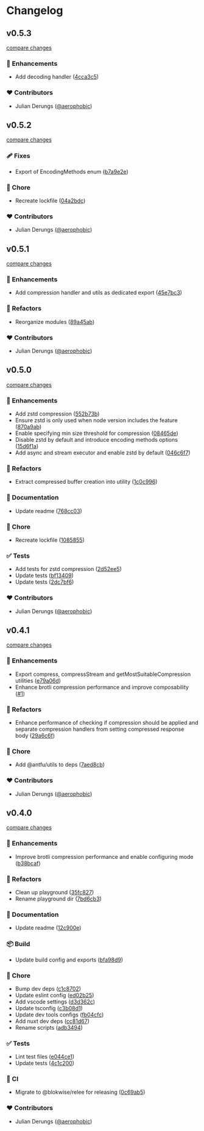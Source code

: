 # Changelog


## v0.5.3

[compare changes](https://github.com/blokwise/h3-compression/compare/v0.5.2...v0.5.3)

### 🚀 Enhancements

- Add decoding handler ([4cca3c5](https://github.com/blokwise/h3-compression/commit/4cca3c5))

### ❤️ Contributors

- Julian Derungs ([@aerophobic](https://github.com/aerophobic))

## v0.5.2

[compare changes](https://github.com/blokwise/h3-compression/compare/v0.5.1...v0.5.2)

### 🩹 Fixes

- Export of EncodingMethods enum ([b7a9e2e](https://github.com/blokwise/h3-compression/commit/b7a9e2e))

### 🏡 Chore

- Recreate lockfile ([04a2bdc](https://github.com/blokwise/h3-compression/commit/04a2bdc))

### ❤️ Contributors

- Julian Derungs ([@aerophobic](https://github.com/aerophobic))

## v0.5.1

[compare changes](https://github.com/blokwise/h3-compression/compare/v0.5.0...v0.5.1)

### 🚀 Enhancements

- Add compression handler and utils as dedicated export ([45e7bc3](https://github.com/blokwise/h3-compression/commit/45e7bc3))

### 💅 Refactors

- Reorganize modules ([89a45ab](https://github.com/blokwise/h3-compression/commit/89a45ab))

### ❤️ Contributors

- Julian Derungs ([@aerophobic](https://github.com/aerophobic))

## v0.5.0

[compare changes](https://github.com/blokwise/h3-compression/compare/v0.4.1...v0.5.0)

### 🚀 Enhancements

- Add zstd compression ([552b73b](https://github.com/blokwise/h3-compression/commit/552b73b))
- Ensure zstd is only used when node version includes the feature ([870a9ab](https://github.com/blokwise/h3-compression/commit/870a9ab))
- Enable specifying min size threshold for compression ([08465de](https://github.com/blokwise/h3-compression/commit/08465de))
- Disable zstd by default and introduce encoding methods options ([15d6f1a](https://github.com/blokwise/h3-compression/commit/15d6f1a))
- Add async and stream executor and enable zstd by default ([046c6f7](https://github.com/blokwise/h3-compression/commit/046c6f7))

### 💅 Refactors

- Extract compressed buffer creation into utility ([1c0c996](https://github.com/blokwise/h3-compression/commit/1c0c996))

### 📖 Documentation

- Update readme ([768cc03](https://github.com/blokwise/h3-compression/commit/768cc03))

### 🏡 Chore

- Recreate lockfile ([1085855](https://github.com/blokwise/h3-compression/commit/1085855))

### ✅ Tests

- Add tests for zstd compression ([2d52ee5](https://github.com/blokwise/h3-compression/commit/2d52ee5))
- Update tests ([bf13409](https://github.com/blokwise/h3-compression/commit/bf13409))
- Update tests ([2dc7bf6](https://github.com/blokwise/h3-compression/commit/2dc7bf6))

### ❤️ Contributors

- Julian Derungs ([@aerophobic](https://github.com/aerophobic))

## v0.4.1

[compare changes](https://github.com/blokwise/h3-compression/compare/v0.4.0...v0.4.1)

### 🚀 Enhancements

- Export compress, compressStream and getMostSuitableCompression utilities ([e79a06d](https://github.com/blokwise/h3-compression/commit/e79a06d))
- Enhance brotli compression performance and improve composability ([#1](https://github.com/blokwise/h3-compression/pull/1))

### 💅 Refactors

- Enhance performance of checking if compression should be applied and separate compression handlers from setting compressed response body ([29a6c6f](https://github.com/blokwise/h3-compression/commit/29a6c6f))

### 🏡 Chore

- Add @antfu/utils to deps ([7aed8cb](https://github.com/blokwise/h3-compression/commit/7aed8cb))

### ❤️ Contributors

- Julian Derungs ([@aerophobic](https://github.com/aerophobic))

## v0.4.0

[compare changes](https://github.com/blokwise/h3-compression/compare/v0.3.3...v0.4.0)

### 🚀 Enhancements

- Improve brotli compression performance and enable configuring mode ([b38bcaf](https://github.com/blokwise/h3-compression/commit/b38bcaf))

### 💅 Refactors

- Clean up playground ([35fc827](https://github.com/blokwise/h3-compression/commit/35fc827))
- Rename playground dir ([7bd6cb3](https://github.com/blokwise/h3-compression/commit/7bd6cb3))

### 📖 Documentation

- Update readme ([12c900e](https://github.com/blokwise/h3-compression/commit/12c900e))

### 📦 Build

- Update build config and exports ([bfa98d9](https://github.com/blokwise/h3-compression/commit/bfa98d9))

### 🏡 Chore

- Bump dev deps ([c1c8702](https://github.com/blokwise/h3-compression/commit/c1c8702))
- Update eslint config ([ed02b25](https://github.com/blokwise/h3-compression/commit/ed02b25))
- Add vscode settings ([d3d362c](https://github.com/blokwise/h3-compression/commit/d3d362c))
- Update tsconfig ([c3b08d1](https://github.com/blokwise/h3-compression/commit/c3b08d1))
- Update dev tools configs ([fb04cfc](https://github.com/blokwise/h3-compression/commit/fb04cfc))
- Add nuxt dev deps ([cc81d67](https://github.com/blokwise/h3-compression/commit/cc81d67))
- Rename scripts ([adb3494](https://github.com/blokwise/h3-compression/commit/adb3494))

### ✅ Tests

- Lint test files ([e044ce1](https://github.com/blokwise/h3-compression/commit/e044ce1))
- Update tests ([4c1c200](https://github.com/blokwise/h3-compression/commit/4c1c200))

### 🤖 CI

- Migrate to @blokwise/relee for releasing ([0c69ab5](https://github.com/blokwise/h3-compression/commit/0c69ab5))

### ❤️ Contributors

- Julian Derungs ([@aerophobic](https://github.com/aerophobic))

